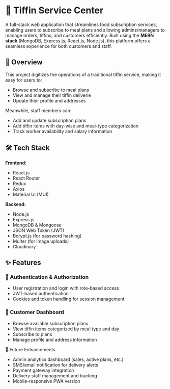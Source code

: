 # 🍱 Tiffin Service Center

A full-stack web application that streamlines food subscription services, enabling users to subscribe to meal plans and allowing admins/managers to manage orders, tiffins, and customers efficiently. Built using the **MERN stack** (MongoDB, Express.js, React.js, Node.js), this platform offers a seamless experience for both customers and staff.

## 🧠 Overview

This project digitizes the operations of a traditional tiffin service, making it easy for users to:

- Browse and subscribe to meal plans
- View and manage their tiffin deliverie
- Update their profile and addresses


Meanwhile, staff members can:
- Add and update subscription plans
- Add tiffin items with day-wise and meal-type categorization
- Track worker availability and salary information



## 🛠️ Tech Stack

**Frontend:**  
- React.js  
- React Router  
- Redux  
- Axios  
- Material UI (MUI)  

**Backend:**  
- Node.js  
- Express.js  
- MongoDB & Mongoose  
- JSON Web Token (JWT)  
- Bcrypt.js (for password hashing)  
- Multer (for image uploads)
- Cloudinary



## ✨ Features

### 🔐 Authentication & Authorization
- User registration and login with role-based access
- JWT-based authentication
- Cookies and token handling for session management

### 👤 Customer Dashboard
- Browse available subscription plans
- View tiffin items categorized by meal type and day
- Subscribe to plans
- Manage profile and address information


📌 Future Enhancements
- Admin analytics dashboard (sales, active plans, etc.)
- SMS/email notification for delivery alerts
- Payment gateway integration
- Delivery staff management and tracking
- Mobile-responsive PWA version


